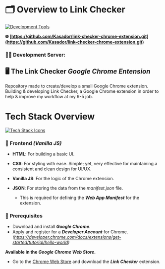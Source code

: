 # 🗂 Overview to Link Checker

[![Development Tools](https://skillicons.dev/icons?i=vscode,windows,apple,github)](https://skillicons.dev)

**🌐 [https://github.com/Kasador/link-checker-chrome-extension.git](https://github.com/Kasador/link-checker-chrome-extension.git)**

### 🔗🚧 **Development Server**:

## 🖥️ The Link Checker **_Google Chrome Entension_**

Repository made to create/develop a small Google Chrome extension. Building & developing Link Checker, a Google Chrome extension in order to help & improve my workflow at my 9-5 job.

# **Tech Stack Overview** 

[![Tech Stack Icons](https://skillicons.dev/icons?i=js,html,css,json)](https://skillicons.dev)
### 📘 **Frontend _(Vanilla JS)_**

- **HTML**: For building a basic UI. 

- **CSS**: For styling with ease. Simple; yet, very effective for maintaining a consistent and clean design for UI/UX.

- **Vanilla JS**: For the logic of the Chrome extension.

- **JSON**: For storing the data from the _manifest.json_ file.
    - This is required for defining the _**Web App Manifest**_ for the extension.

### 📑 **Prerequisites**

- Download and install _**Google Chrome**_. 
- Apply and register for a _**Developer Account**_ for Chrome. _(https://developer.chrome.com/docs/extensions/get-started/tutorial/hello-world)_

**Available in the _Google Chrome Web Store_.**

- Go to the [Chrome Web Store](https://chromewebstore.google.com/category/extensions) and download the _**Link Checker**_ extension.
